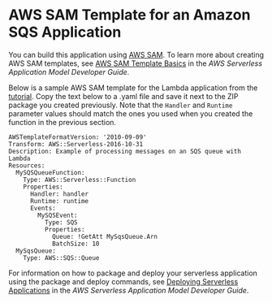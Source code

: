 # AWS SAM Template for an Amazon SQS Application<a name="with-sqs-example-use-app-spec"></a>

You can build this application using [AWS SAM](https://docs.aws.amazon.com/serverless-application-model/latest/developerguide/)\. To learn more about creating AWS SAM templates, see [ AWS SAM Template Basics](https://docs.aws.amazon.com/serverless-application-model/latest/developerguide/serverless-sam-template-basics.html) in the *AWS Serverless Application Model Developer Guide*\.

Below is a sample AWS SAM template for the Lambda application from the [tutorial](with-sqs-example.md)\. Copy the text below to a \.yaml file and save it next to the ZIP package you created previously\. Note that the `Handler` and `Runtime` parameter values should match the ones you used when you created the function in the previous section\. 

```
AWSTemplateFormatVersion: '2010-09-09'
Transform: AWS::Serverless-2016-10-31
Description: Example of processing messages on an SQS queue with Lambda
Resources:
  MySQSQueueFunction:
    Type: AWS::Serverless::Function
    Properties:
      Handler: handler
      Runtime: runtime
      Events:
        MySQSEvent:
          Type: SQS
          Properties:
            Queue: !GetAtt MySqsQueue.Arn
            BatchSize: 10
  MySqsQueue:
    Type: AWS::SQS::Queue
```

For information on how to package and deploy your serverless application using the package and deploy commands, see [Deploying Serverless Applications](https://docs.aws.amazon.com/serverless-application-model/latest/developerguide/serverless-deploying.html) in the *AWS Serverless Application Model Developer Guide*\.
